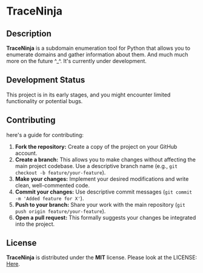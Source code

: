 # TraceNinja

## Description

**TraceNinja** is a subdomain enumeration tool for Python that allows you to enumerate domains and gather information about them. And much much more on the future ^_^. It's currently under development.

## Development Status

This project is in its early stages, and you might encounter limited functionality or potential bugs.

## Contributing

here's a guide for contributing:

1. **Fork the repository:** Create a copy of the project on your GitHub account.
2. **Create a branch:** This allows you to make changes without affecting the main project codebase. Use a descriptive branch name (e.g., `git checkout -b feature/your-feature`).
3. **Make your changes:** Implement your desired modifications and write clean, well-commented code.
4. **Commit your changes:** Use descriptive commit messages (`git commit -m 'Added feature for X'`).
5. **Push to your branch:** Share your work with the main repository (`git push origin feature/your-feature`).
6. **Open a pull request:** This formally suggests your changes be integrated into the project.

## License

**TraceNinja** is distributed under the **MIT** license. Please look at the LICENSE: [Here](https://github.com/mohdh34m/MDenum/tree/master?tab=MIT-1-ov-file).
